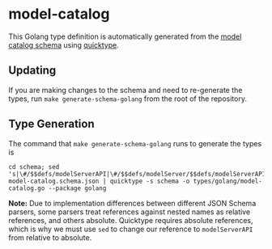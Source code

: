 # model-catalog

This Golang type definition is automatically generated from the [model catalog schema](../model-catalog-schema.json) using [quicktype](https://github.com/glideapps/quicktype).

## Updating 

If you are making changes to the schema and need to re-generate the types, run `make generate-schema-golang` from the root of the repository. 

## Type Generation

The command that `make generate-schema-golang` runs to generate the types is 
```
cd schema; sed 's|\#/$$defs/modelServerAPI|\#/$$defs/modelServer/$$defs/modelServerAPI|g' model-catalog.schema.json | quicktype -s schema -o types/golang/model-catalog.go --package golang
```

**Note:** Due to implementation differences between different JSON Schema parsers, some parsers treat references against nested names as relative references, and others absolute. Quicktype requires absolute references, which is why we must use `sed` to change our reference to `modelServerAPI` from relative to absolute.